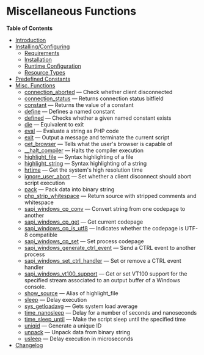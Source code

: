 Miscellaneous Functions
=======================

**Table of Contents**

-   [Introduction](/intro/misc.html)
-   [Installing/Configuring](/misc/setup.html)
    -   [Requirements](/misc/setup.html#Requirements)
    -   [Installation](/misc/setup.html#Installation)
    -   [Runtime
        Configuration](/misc/setup.html#Runtime%20Configuration)
    -   [Resource Types](/misc/setup.html#Resource%20Types)
-   [Predefined Constants](/misc/constants.html)
-   [Misc. Functions](/ref/misc.html)
    -   [connection\_aborted](/ref/misc.html#connection_aborted) — Check
        whether client disconnected
    -   [connection\_status](/ref/misc.html#connection_status) — Returns
        connection status bitfield
    -   [constant](/ref/misc.html#constant) — Returns the value of a
        constant
    -   [define](/ref/misc.html#define) — Defines a named constant
    -   [defined](/ref/misc.html#defined) — Checks whether a given named
        constant exists
    -   [die](/ref/misc.html#die) — Equivalent to exit
    -   [eval](/ref/misc.html#eval) — Evaluate a string as PHP code
    -   [exit](/ref/misc.html#exit) — Output a message and terminate the
        current script
    -   [get\_browser](/ref/misc.html#get_browser) — Tells what the
        user's browser is capable of
    -   [\_\_halt\_compiler](/ref/misc.html#__halt_compiler) — Halts the
        compiler execution
    -   [highlight\_file](/ref/misc.html#highlight_file) — Syntax
        highlighting of a file
    -   [highlight\_string](/ref/misc.html#highlight_string) — Syntax
        highlighting of a string
    -   [hrtime](/ref/misc.html#hrtime) — Get the system's high
        resolution time
    -   [ignore\_user\_abort](/ref/misc.html#ignore_user_abort) — Set
        whether a client disconnect should abort script execution
    -   [pack](/ref/misc.html#pack) — Pack data into binary string
    -   [php\_strip\_whitespace](/ref/misc.html#php_strip_whitespace) —
        Return source with stripped comments and whitespace
    -   [sapi\_windows\_cp\_conv](/ref/misc.html#sapi_windows_cp_conv) —
        Convert string from one codepage to another
    -   [sapi\_windows\_cp\_get](/ref/misc.html#sapi_windows_cp_get) —
        Get current codepage
    -   [sapi\_windows\_cp\_is\_utf8](/ref/misc.html#sapi_windows_cp_is_utf8)
        — Indicates whether the codepage is UTF-8 compatible
    -   [sapi\_windows\_cp\_set](/ref/misc.html#sapi_windows_cp_set) —
        Set process codepage
    -   [sapi\_windows\_generate\_ctrl\_event](/ref/misc.html#sapi_windows_generate_ctrl_event)
        — Send a CTRL event to another process
    -   [sapi\_windows\_set\_ctrl\_handler](/ref/misc.html#sapi_windows_set_ctrl_handler)
        — Set or remove a CTRL event handler
    -   [sapi\_windows\_vt100\_support](/ref/misc.html#sapi_windows_vt100_support)
        — Get or set VT100 support for the specified stream associated
        to an output buffer of a Windows console.
    -   [show\_source](/ref/misc.html#show_source) — Alias of
        highlight\_file
    -   [sleep](/ref/misc.html#sleep) — Delay execution
    -   [sys\_getloadavg](/ref/misc.html#sys_getloadavg) — Gets system
        load average
    -   [time\_nanosleep](/ref/misc.html#time_nanosleep) — Delay for a
        number of seconds and nanoseconds
    -   [time\_sleep\_until](/ref/misc.html#time_sleep_until) — Make the
        script sleep until the specified time
    -   [uniqid](/ref/misc.html#uniqid) — Generate a unique ID
    -   [unpack](/ref/misc.html#unpack) — Unpack data from binary string
    -   [usleep](/ref/misc.html#usleep) — Delay execution in
        microseconds
-   [Changelog](/changelog/misc.html)
